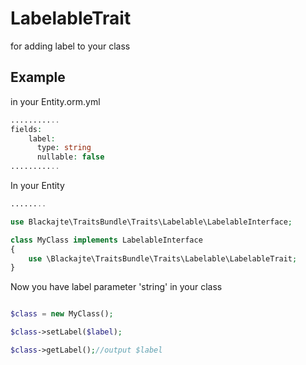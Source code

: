 LabelableTrait
==============

for adding label to your class

Example
-------
in your Entity.orm.yml
```php
...........
fields:
    label:
      type: string
      nullable: false
...........
```

In your Entity
```php
........

use Blackajte\TraitsBundle\Traits\Labelable\LabelableInterface;

class MyClass implements LabelableInterface
{
	use \Blackajte\TraitsBundle\Traits\Labelable\LabelableTrait;
}

```

Now you have label parameter 'string' in your class
```php

$class = new MyClass();

$class->setLabel($label);

$class->getLabel();//output $label

```